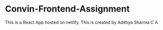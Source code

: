 # Convin-Frontend-Assignment
This is a React App hosted on netlify. This is created by Adithya Sharma C A
